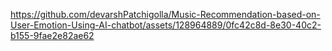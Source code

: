 

https://github.com/devarshPatchigolla/Music-Recommendation-based-on-User-Emotion-Using-AI-chatbot/assets/128964889/0fc42c8d-8e30-40c2-b155-9fae2e82ae62

